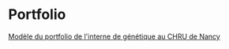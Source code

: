 # Portfolio
[Modèle du portfolio de l'interne de génétique au CHRU de Nancy](https://github.com/Oodnadatta/Portfolio/blob/master/Portfolio.md)
